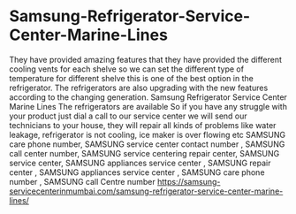 # Samsung-Refrigerator-Service-Center-Marine-Lines
They have provided amazing features that they have provided the different cooling vents for each shelve so we can set the different type of temperature for different shelve this is one of the best option in the refrigerator. The refrigerators are also upgrading with the new features according to the changing generation. Samsung Refrigerator Service Center Marine Lines The refrigerators are available So if you have any struggle with your product just dial a call to our service center we will send our technicians to your house, they will repair all kinds of problems like water leakage, refrigerator is not cooling, ice maker is over flowing etc SAMSUNG care phone number, SAMSUNG service center contact number , SAMSUNG call center number, SAMSUNG service centering repair center, SAMSUNG service center, SAMSUNG appliances service center , SAMSUNG repair center  , SAMSUNG appliances service center , SAMSUNG care phone number , SAMSUNG call Centre number    https://samsung-servicecenterinmumbai.com/samsung-refrigerator-service-center-marine-lines/
